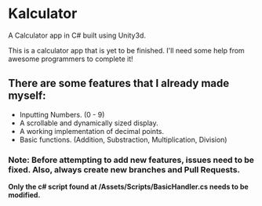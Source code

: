 # Kalculator
A Calculator app in C# built using Unity3d.

This is a calculator app that is yet to be finished. I'll need some help from awesome programmers to complete it!

## There are some features that I already made myself:
- Inputting Numbers. (0 - 9)
- A scrollable and dynamically sized display.
- A working implementation of decimal points.
- Basic functions. (Addition, Substraction, Multiplication, Division)

### Note: Before attempting to add new features, issues need to be fixed. Also, always create new branches and Pull Requests.
**Only the c# script found at /Assets/Scripts/BasicHandler.cs needs to be modified.**
